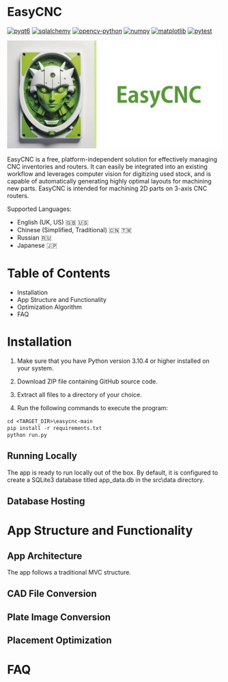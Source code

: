 # EasyCNC 

[![pyqt6](https://img.shields.io/badge/pyqt6-6.7.0-blue?style=flat-square&logo=qt)](https://pypi.org/project/PyQt6/)
[![sqlalchemy](https://img.shields.io/badge/sqlalchemy-2.0.30-blue?style=flat-square&logo=sqlalchemy)](https://pypi.org/project/sqlalchemy/)
[![opencv-python](https://img.shields.io/badge/opencv--python-4.9.0.80-blue?style=flat-square&logo=opencv)](https://pypi.org/project/opencv-python/)
[![numpy](https://img.shields.io/badge/numpy-1.26.4-blue?style=flat-square&logo=numpy)](https://pypi.org/project/numpy/)
[![matplotlib](https://img.shields.io/badge/matplotlib-3.9.0-blue?style=flat-square&logo=matplotlib)](https://pypi.org/project/matplotlib/)
[![pytest](https://img.shields.io/badge/pytest-8.2.1-blue?style=flat-square&logo=pytest)](https://pypi.org/project/pytest/)

<img src="src/app/resources/images/app%20logo.png" alt="App Logo" width="1200"/>

EasyCNC is a free, platform-independent solution for effectively managing CNC inventories and routers.
It can easily be integrated into an existing workflow and leverages computer vision for digitizing used stock, and is capable of automatically generating highly optimal layouts for machining new parts. 
EasyCNC is intended for machining 2D parts on 3-axis CNC routers. 

Supported Languages:
- English (UK, US) 🇬🇧 🇺🇸
- Chinese (Simplified, Traditional) 🇨🇳 🇹🇼
- Russian 🇷🇺
- Japanese 🇯🇵

# Table of Contents

- Installation
- App Structure and Functionality
- Optimization Algorithm
- FAQ

# Installation

1. Make sure that you have Python version 3.10.4 or higher installed on your system.

2. Download ZIP file containing GitHub source code.

3. Extract all files to a directory of your choice.

4. Run the following commands to execute the program:

``` 
cd <TARGET_DIR>\easycnc-main
pip install -r requirements.txt
python run.py
```

## Running Locally

The app is ready to run locally out of the box. By default, it is configured to create a SQLite3 database titled app_data.db in the src\data directory.

## Database Hosting

# App Structure and Functionality

## App Architecture

The app follows a traditional MVC structure. 

## CAD File Conversion

## Plate Image Conversion

## Placement Optimization

# FAQ
